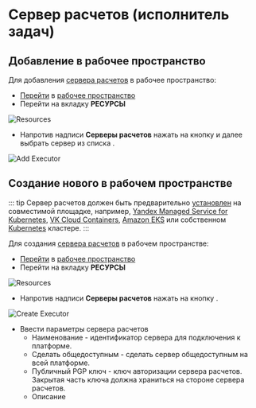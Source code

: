 # Сервер расчетов (исполнитель задач)

## Добавление в рабочее пространство

Для добавления [сервера расчетов][1] в рабочее пространство:

- [Перейти](/instructions/#переход-в-рабочее-пространство) в [рабочее пространство](/desc/workspace.md)
- Перейти на вкладку **РЕСУРСЫ**

![Resources](/images/common/dashboard_user_workspace_resources_new.png)

- Напротив надписи <span class="iconify-inline" data-icon="mdi:server"></span> **Серверы расчетов** нажать на кнопку <span class="iconify-inline" data-icon="mdi:magnify"></span> <span class='iconify-inline' data-icon='ph:number-circle-one-fill' style="color: red"></span> и далее выбрать сервер из списка <span class='iconify-inline' data-icon='ph:number-circle-two-fill' style="color: red"></span>.

![Add Executor](/images/common/dashboard_user_workspace_resources_add_executor.png)

## Cоздание нового в рабочем пространстве

::: tip <span class='iconify' data-icon='mdi:information' style='color: #42b983; font-size: 24px;'></span>
Сервер расчетов должен быть предварительно [установлен][2] на совместимой площадке, например, [Yandex Managed Service for Kubernetes](https://cloud.yandex.com/en/services/managed-kubernetes), [VK Cloud Containers](https://mcs.mail.ru/containers/), [Amazon EKS](https://aws.amazon.com/eks/) или собственном [Kubernetes](https://kubernetes.io/) кластере.
:::

Для создания [сервера расчетов][1] в рабочем пространстве:

- [Перейти](/instructions/#переход-в-рабочее-пространство) в [рабочее пространство](/desc/workspace.md)
- Перейти на вкладку **РЕСУРСЫ**

![Resources](/images/common/dashboard_user_workspace_resources_new.png)

- Напротив надписи <span class="iconify-inline" data-icon="mdi:server"></span> **Серверы расчетов** нажать на кнопку <span class="iconify-inline" data-icon="mdi:plus"></span>.

![Create Executor](/images/common/dashboard_user_workspace_resources_create_executor.png)

- Ввести параметры сервера расчетов
  - Наименование - идентификатор сервера для подключения к платформе.
  - <span class="iconify-inline" data-icon="mdi:checkbox-marked" style="color: green"></span> Сделать общедоступным - сделать сервер общедоступным на всей платформе.
  - Публичный PGP ключ - ключ авторизации сервера расчетов. Закрытая часть ключа должна храниться на стороне сервера расчетов.
  - Описание

[1]: /desc/executor.md
[2]: /admin/#установка-сервера-расчетов

